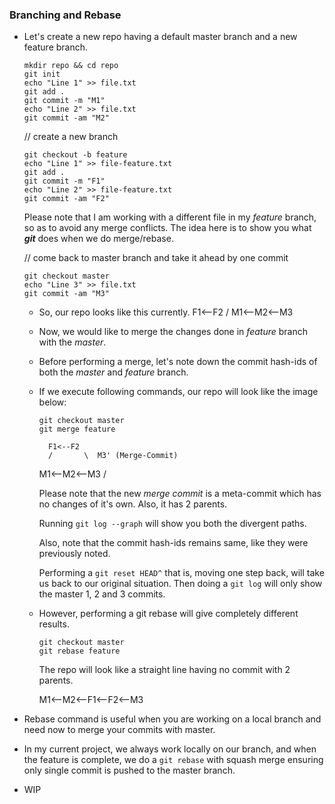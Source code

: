 ### Branching and Rebase

* Let's create a new repo having a default master branch and a new feature branch.

  ```
  mkdir repo && cd repo
  git init
  echo "Line 1" >> file.txt
  git add .
  git commit -m "M1"
  echo "Line 2" >> file.txt
  git commit -am "M2"
  ```
  // create a new branch
  ```
  git checkout -b feature
  echo "Line 1" >> file-feature.txt
  git add .
  git commit -m "F1"
  echo "Line 2" >> file-feature.txt
  git commit -am "F2"
  ```

  Please note that I am working with a different file in my *feature* branch, so as to avoid any merge conflicts.
  The idea here is to show you what ***git*** does when we do merge/rebase.

  // come back to master branch and take it ahead by one commit
  ```
  git checkout master
  echo "Line 3" >> file.txt
  git commit -am "M3"
  ```

  * So, our repo looks like this currently.
           F1<--F2
          /
    M1<--M2<--M3

  * Now, we would like to merge the changes done in *feature* branch with the *master*.

  * Before performing a merge, let's note down the commit hash-ids of both the *master* and *feature* branch.

  * If we execute following commands, our repo will look like the image below:

    ```
    git checkout master
    git merge feature
    ```
          F1<--F2
          /       \  M3' (Merge-Commit)
    M1<--M2<--M3  /

    Please note that the new *merge commit* is a meta-commit which has no changes of it's own. Also, it has 2 parents.

    Running `git log --graph` will show you both the divergent paths.

    Also, note that the commit hash-ids remains same, like they were previously noted.

    Performing a `git reset HEAD^` that is, moving one step back, will take us back to our original situation. Then doing a `git log` will only show the master 1, 2 and 3 commits.

  * However, performing a git rebase will give completely different results.

    ```
    git checkout master
    git rebase feature
    ```

    The repo will look like a straight line having no commit with 2 parents.

    M1<--M2<--F1<--F2<--M3

* Rebase command is useful when you are working on a local branch and need now to merge your commits with master.

* In my current project, we always work locally on our branch, and when the feature is complete, we do a `git rebase` with squash merge ensuring only single commit is pushed to the master branch.

* WIP
